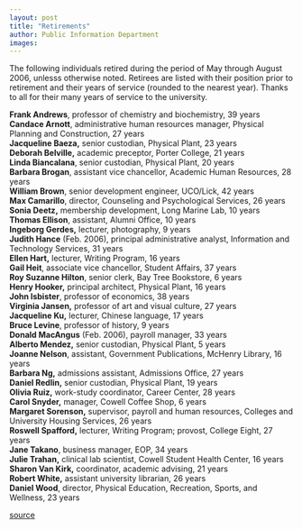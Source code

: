 ```yaml
---
layout: post
title: "Retirements"
author: Public Information Department
images:
---
```


The following individuals retired during the period of May through August 2006, unlesss otherwise noted. Retirees are listed with their position prior to retirement and their years of service (rounded to the nearest year). Thanks to all for their many years of service to the university.

**Frank Andrews**, professor of chemistry and biochemistry, 39 years  
**Candace Arnott**, administrative human resources manager, Physical Planning and Construction, 27 years  
**Jacqueline Baeza,** senior custodian, Physical Plant, 23 years  
**Deborah Belville,** academic preceptor, Porter College, 21 years  
**Linda Biancalana**, senior custodian, Physical Plant, 20 years  
**Barbara Brogan**, assistant vice chancellor, Academic Human Resources, 28 years  
**William Brown**, senior development engineer, UCO/Lick, 42 years  
**Max Camarillo**, director, Counseling and Psychological Services, 26 years  
**Sonia Deetz,** membership development, Long Marine Lab, 10 years  
**Thomas Ellison**, assistant, Alumni Office, 10 years  
**Ingeborg Gerdes,** lecturer, photography, 9 years  
**Judith Hance** (Feb. 2006), principal administrative analyst, Information and Technology Services, 31 years  
**Ellen Hart,** lecturer, Writing Program, 16 years  
**Gail Heit**, associate vice chancellor, Student Affairs, 37 years  
**Roy Suzanne Hilton**, senior clerk, Bay Tree Bookstore, 6 years  
**Henry Hooker,** principal architect, Physical Plant, 16 years  
**John Isbister**, professor of economics, 38 years  
**Virginia Jansen,** professor of art and visual culture, 27 years  
**Jacqueline Ku,** lecturer, Chinese language, 17 years  
**Bruce Levine**, professor of history, 9 years  
**Donald MacAngus** (Feb. 2006), payroll manager, 33 years  
**Alberto Mendez,** senior custodian, Physical Plant, 5 years  
**Joanne Nelson**, assistant, Government Publications, McHenry Library, 16 years  
**Barbara Ng,** admissions assistant, Admissions Office, 27 years  
**Daniel Redlin,** senior custodian, Physical Plant, 19 years  
**Olivia Ruiz,** work-study coordinator, Career Center, 28 years  
**Carol Snyder,** manager, Cowell Coffee Shop, 6 years  
**Margaret Sorenson,** supervisor, payroll and human resources, Colleges and University Housing Services, 26 years  
**Roswell Spafford,** lecturer, Writing Program; provost, College Eight, 27 years  
**Jane Takano**, business manager, EOP, 34 years  
**Julie Trahan,** clinical lab scientist, Cowell Student Health Center, 16 years  
**Sharon Van Kirk,** coordinator, academic advising, 21 years  
**Robert White,** assistant university librarian, 26 years   
**Daniel Wood**, director, Physical Education, Recreation, Sports, and Wellness, 23 years  
  

[source](http://www1.ucsc.edu/currents/06-07/09-25/retirements.asp "Permalink to retirements")
